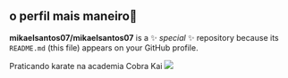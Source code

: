 ## o perfil mais maneiro🥇
**mikaelsantos07/mikaelsantos07** is a ✨ _special_ ✨ repository because its `README.md` (this file) appears on your GitHub profile.

Praticando karate na academia Cobra Kai
![](https://www.icegif.com/wp-content/uploads/2024/06/kaiju-no-8-icegif-4.gif)
